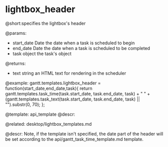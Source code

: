 lightbox_header
=============

@short:specifies the lightbox's header
	

@params:
- start_date	Date	the date when a task is scheduled to begin   
- end_date	Date	the date when a task is scheduled to be completed
- task	object	the task's object

@returns:
- text    string     an HTML text for rendering in the scheduler


@example:
gantt.templates.lightbox_header = function(start_date,end_date,task){
	return gantt.templates.task_time(task.start_date, task.end_date, task)  +  "&nbsp;" +
    (gantt.templates.task_text(task.start_date, task.end_date, task) || "").substr(0, 70);
};

@template:	api_template
@descr:


@related:
	desktop/lightbox_templates.md





@descr:
Note, if the template isn't specified, the date part of the header will be set according to the api/gantt_task_time_template.md template.


    